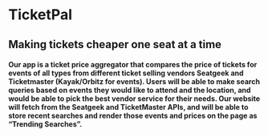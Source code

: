 # TicketPal

## Making tickets cheaper one seat at a time


#### Our app is a ticket price aggregator that compares the price of tickets for events of all types from different ticket selling vendors Seatgeek and Ticketmaster (Kayak/Orbitz for events). Users will be able to make search queries based on events they would like to attend and the location, and would be able to pick the best vendor service for their needs. Our website will fetch from the Seatgeek and TicketMaster APIs, and will be able to store recent searches and render those events and prices on the page as “Trending Searches”.